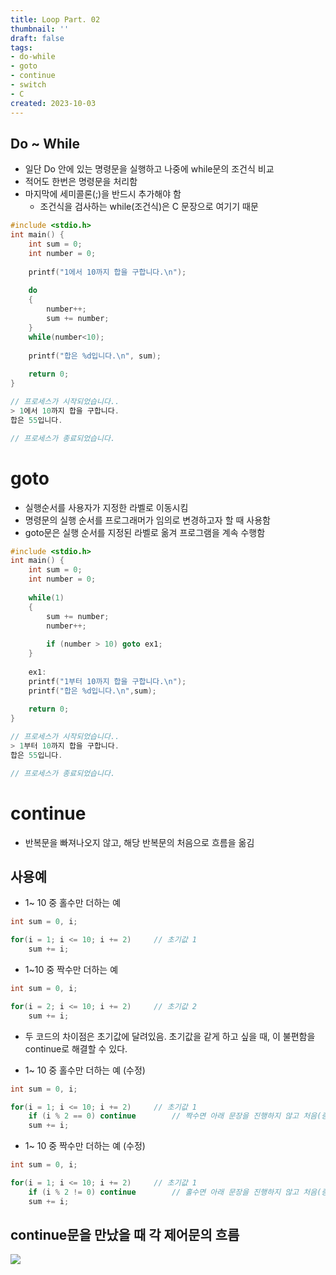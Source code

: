 ```yaml
---
title: Loop Part. 02
thumbnail: ''
draft: false
tags:
- do-while
- goto
- continue
- switch
- C
created: 2023-10-03
---
```


## Do ~ While

* 일단 Do 안에 있는 명령문을 실행하고 나중에 while문의 조건식 비교
* 적어도 한번은 명령문을 처리함
* 마지막에 세미콜론(;)을 반드시 추가해야 함
  * 조건식을 검사하는 while(조건식)은 C 문장으로 여기기 때문

````c
#include <stdio.h>
int main() {
	int sum = 0;
	int number = 0;
	
	printf("1에서 10까지 합을 구합니다.\n");
	
	do
	{
		number++;
		sum += number;
	}
	while(number<10);
	
	printf("합은 %d입니다.\n", sum);
	
	return 0;
}

// 프로세스가 시작되었습니다..
> 1에서 10까지 합을 구합니다.
합은 55입니다.

// 프로세스가 종료되었습니다.
````

# goto

* 실행순서를 사용자가 지정한 라벨로 이동시킴
* 명령문의 실행 순서를 프로그래머가 임의로 변경하고자 할 때 사용함
* goto문은 실행 순서를 지정된 라벨로 옮겨 프로그램을 계속 수행함

````c
#include <stdio.h>
int main() {
	int sum = 0;
	int number = 0;
	
	while(1)
	{
		sum += number;
		number++;
		
		if (number > 10) goto ex1;
	}
	
	ex1:
	printf("1부터 10까지 합을 구합니다.\n");
	printf("합은 %d입니다.\n",sum);
	
	return 0;
}

// 프로세스가 시작되었습니다..
> 1부터 10까지 합을 구합니다.
합은 55입니다.

// 프로세스가 종료되었습니다.
````

# continue

* 반복문을 빠져나오지 않고, 해당 반복문의 처음으로 흐름을 옮김

## 사용예

* 1~ 10 중 홀수만 더하는 예

````c
int sum = 0, i;

for(i = 1; i <= 10; i += 2) 	// 초기값 1
    sum += i;
````

* 1~10 중 짝수만 더하는 예

````c
int sum = 0, i;

for(i = 2; i <= 10; i += 2) 	// 초기값 2
    sum += i;
````

* 두 코드의 차이점은 초기값에 달려있음. 초기값을 같게 하고 싶을 때, 이 불편함을 continue로 해결할 수 있다.

* 1~ 10 중 홀수만 더하는 예 (수정)

````c
int sum = 0, i;

for(i = 1; i <= 10; i += 2) 	// 초기값 1
    if (i % 2 == 0) continue		// 짝수면 아래 문장을 진행하지 않고 처음(증감식)으로 이동한다.
    sum += i;
````

* 1~ 10 중 짝수만 더하는 예 (수정)

````c
int sum = 0, i;

for(i = 1; i <= 10; i += 2) 	// 초기값 1
    if (i % 2 != 0) continue		// 홀수면 아래 문장을 진행하지 않고 처음(증감식)으로 이동한다.
    sum += i;
````

## continue문을 만났을 때 각 제어문의 흐름

![](Pasted%20image%2020231003195606.png)
